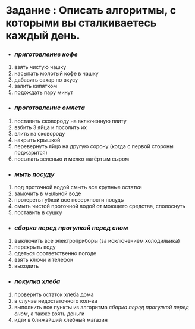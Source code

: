 # Задание : Описать алгоритмы, с которыми вы сталкиваетесь каждый день.

* ### *приготовление кофе*

1. взять чистую чашку
1. насыпать молотый кофе в чашку
1. дабавить сахар по вкусу
1. залить кипятком
1. подождать пару минут

* ### *проготовление омлета*

1. поставить сковороду на включенную плиту
2. взбить 3 яйца и посолить их
3. влить на сковороду
4. накрыть крышкой
5. перевернуть яйцо на другую сорону (когда с первой стороны поджарится)
6. посыпать зеленью и мелко натёртым сыром

* ### *мыть посуду*

1. под проточной водой смыть все крупные остатки
2. замочить в мыльной воде
3. протереть губкой все поверхности посуды
4. смыть чистой проточной водой от моющего средства, сполоснуть
5. поставить в сушку

* ### *сборка перед прогулкой перед сном*

1. выключить все электроприборы (за исключением холодильика)
2. перекрыть воду
3. одеться соответственно погоде
4. взять ключи и телефон
5. выходить 

* ### *покупка хлеба*

1. проверить остаток хлеба дома
1. в случае недостаточного кол-ва
  1. выполнить все пункты из алгоритма *сборка перед прогулкой перед сном*, а также взять деньги
  1. идти в ближайший хлебный магазин
